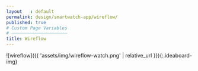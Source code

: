 ```yaml
---
layout   : default
permalink: design/smartwatch-app/wireflow/
published: true
# Custom Page Variables
# ─────────────────────
title: Wireflow
---
```



![wireflow]({{ 'assets/img/wireflow-watch.png' | relative_url }}){:.ideaboard-img}